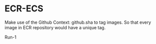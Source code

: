 # ECR-ECS
Make use of the Github Context: github.sha to tag images. So that every image in ECR repository would have a unique tag.

Run-1
